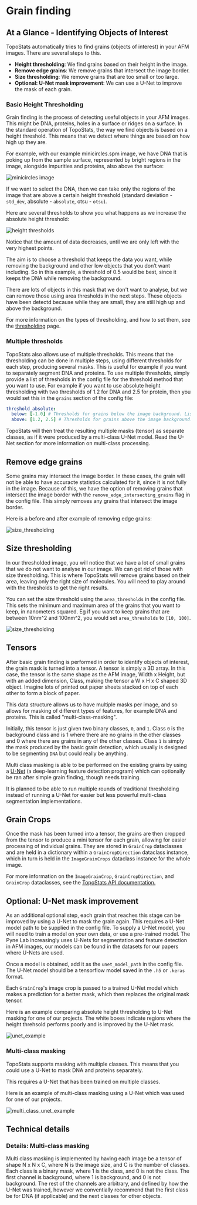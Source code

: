 # Grain finding

## At a Glance - Identifying Objects of Interest

TopoStats automatically tries to find grains (objects of interest) in your AFM images. There are several steps to this.

- **Height thresholding**: We find grains based on their height in the image.
- **Remove edge grains**: We remove grains that intersect the image border.
- **Size thresholding**: We remove grains that are too small or too large.
- **Optional: U-Net mask improvement**: We can use a U-Net to improve the mask of each grain.

### Basic Height Thresholding

Grain finding is the process of detecting useful objects in your AFM images. This might be DNA, proteins, holes in a
surface or ridges on a surface.
In the standard operation of TopoStats, the way we find objects is based on a height threshold. This means that we
detect where things are based on how high up they are.

For example, with our example minicircles.spm image, we have DNA that is poking up from the sample surface, represented
by
bright regions in the image, alongside impurities and proteins, also above the surface:

![minicircles image](../_static/images/grain_finding/grain_finding_minicircles.png)

If we want to select the DNA, then we can take only the regions of the image that are above a certain height
threshold (standard deviation - `std_dev`, absolute - `absolute`, otsu - `otsu`).

Here are several thresholds to show you what happens as we increase the absolute height threshold:

![height thresholds](../_static/images/grain_finding/grain_finding_grain_thresholds.png)

Notice that the amount of data decreases, until we are only left with the very highest points.

The aim is to choose a threshold that keeps the data you want, while removing the background and other low objects
that you don’t want including.
So in this example, a threshold of 0.5 would be best, since it keeps the DNA while removing the background.

There are lots of objects in this mask that we don't want to analyse, but we can remove those using area thresholds in
the next steps. These objects have been detectd because while they are small, they are still high up and above the
background.

For more information on the types of thresholding, and how to set them, see the [thresholding](thresholding.md) page.

### Multiple thresholds

TopoStats also allows use of multiple thresholds. This means that the thresholding can be done in multiple steps, using
different thresholds for each step, producing several masks. This is useful for example if you want to separately
segment DNA and proteins. To use multiple thresholds, simply provide a list of thresholds in the config file for the
threshold method that you want to use. For example if you want to use absolute height thresholding with two
thresholds of 1.2 for DNA and 2.5 for protein, then you would set this in the `grains` section of the config file:

```yaml
threshold_absolute:
  below: [-1.0] # Thresholds for grains below the image background. List[float].
  above: [1.2, 2.5] # Thresholds for grains above the image background. List[float].
```

TopoStats will then treat the resulting multiple masks (tensor) as separate classes, as if it were produced by a
multi-class U-Net model. Read the U-Net section for more information on multi-class processing.

## Remove edge grains

Some grains may intersect the image border. In these cases, the grain will not be able to have accuracte statistics
calculated for it, since it is not fully in the image. Because of this, we have the option of removing grains that
intersect the image border with the `remove_edge_intersecting_grains` flag in the config file. This simply removes
any grains that intersect the image border.

Here is a before and after example of removing edge grains:

![size_thresholding](../_static/images/grain_finding/grain_finding_tidy_borders.png)

## Size thresholding

In our thresholded image, you will notice that we have a lot of small grains that we do not want to analyse in our
image. We can get rid of those with size thresholding. This is where TopoStats will remove grains based on their area,
leaving only the right size of molecules. You will need to play around with the thresholds to get the right results.

You can set the size threshold using the `area_thresholds` in the config file. This sets the minimum and
maximum area of the grains that you want to keep, in nanometers squared. Eg if you want to keep grains that are between
10nm^2 and 100nm^2, you would set `area_thresholds` to `[10, 100]`.

![size_thresholding](../_static/images/grain_finding/grain_finding_size_thresholding.png)

## Tensors

After basic grain finding is performed in order to identify objects of interest, the grain mask is turned into a tensor.
A tensor is simply a 3D array. In this case, the tensor is the same shape as the AFM image, Width x Height, but with an
added dimension, Class, making the tensor a W x H x C shaped 3D object. Imagine lots of printed out paper sheets stacked
on top of each other to form a block of paper.

This data structure allows us to have multiple masks per image, and so allows for masking of different types of
features, for example DNA and proteins. This is called "multi-class-masking".

Initially, this tensor is just given two binary classes, `0`, and `1`. Class `0` is the background class and is 1 where
there are no grains in the other classes and 0 where there are grains in any of the other classes. Class `1` is simply
the mask produced by the basic grain detection, which usually is designed to be segmenting `DNA` but could really be
anything.

Multi class masking is able to be performed on the existing grains by using a
[U-Net](https://en.wikipedia.org/wiki/U-Net) (a deep-learning feature detection program) which can optionally be ran
after simple grain finding, though needs training.

It is planned to be able to run multiple rounds of traditional thresholding instead of running a U-Net for easier but
less powerful multi-class segmentation implementations.

## Grain Crops

Once the mask has been turned into a tensor, the grains are then cropped from the tensor to produce a mini tensor for
each grain, allowing for easier processing of individual grains. They are stored in `GrainCrop` dataclasses and are held
in a dictionary within a `GrainCropDirection` dataclass instance, which in turn is held in the `ImageGrainCrops`
dataclass instance for the whole image.

For more information on the `ImageGrainCrop`, `GrainCropDirection`, and `GrainCrop` dataclasses, see the [TopoStats API documentation.](https://afm-spm.github.io/TopoStats/main/autoapi/index.html)

## Optional: U-Net mask improvement

As an additional optional step, each grain that reaches this stage can be improved by using a U-Net to mask the grain
again. This requires a U-Net model path to be supplied in the config file. To supply a U-Net model, you will need to
train a model on your own data, or use a pre-trained model. The Pyne Lab increasingly uses U-Nets for segmentation
and feature detection in AFM images, our models can be found in the datasets for our papers where U-Nets are used.

Once a model is obtained, add it as the `unet_model_path` in the config file. The U-Net model should be a tensorflow
model saved in the `.h5` or `.keras` format.

Each `GrainCrop`'s image crop is passed to a trained U-Net model which makes a prediction for a better mask, which then
replaces the original mask tensor.

Here is an example comparing absolute height thresholding to U-Net masking for one of our projects. The white boxes
indicate regions where the height threhsold performs poorly and is improved by the U-Net mask.

![unet_example](../_static/images/grain_finding/grain_finding_unet_example.png)

### Multi-class masking

TopoStats supports masking with multiple classes. This means that you could use a U-Net to mask DNA and proteins
separately.

This requires a U-Net that has been trained on multiple classes.

Here is an example of multi-class masking using a U-Net which was used for one of our projects.

![multi_class_unet_example](../_static/images/grain_finding/grain_finding_unet_multi_class_example.png)

## Technical details

### Details: Multi-class masking

Multi class masking is implemented by having each image be a tensor of shape N x N x C, where N is the image size,
and C is the number of classes. Each class is a binary mask, where 1 is the class, and 0 is not the class.
The first channel is background, where 1 is background, and 0 is not background. The rest of the channels
are arbitrary, and defined by how the U-Net was trained, however we conventially recommend that the first class
be for DNA (if applicable) and the next classes for other objects.
